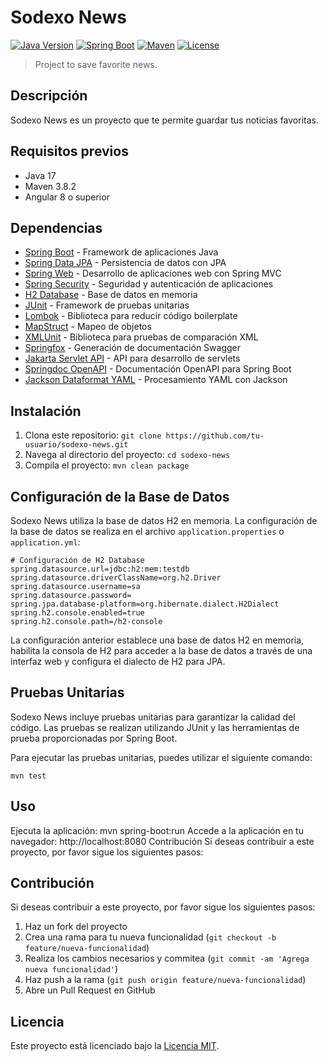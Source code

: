 # Sodexo News

[![Java Version](https://img.shields.io/badge/Java-17-blue.svg)](https://jdk.java.net/17/)
[![Spring Boot](https://img.shields.io/badge/Spring%20Boot-3.1.0-brightgreen.svg)](https://spring.io/projects/spring-boot)
[![Maven](https://img.shields.io/badge/Maven-3.8.2-blue.svg)](https://maven.apache.org/)
[![License](https://img.shields.io/badge/License-MIT-yellow.svg)](https://opensource.org/licenses/MIT)

> Project to save favorite news.

## Descripción

Sodexo News es un proyecto que te permite guardar tus noticias favoritas.

## Requisitos previos

- Java 17
- Maven 3.8.2
- Angular 8 o superior

## Dependencias

- [Spring Boot](https://spring.io/projects/spring-boot) - Framework de aplicaciones Java
- [Spring Data JPA](https://spring.io/projects/spring-data-jpa) - Persistencia de datos con JPA
- [Spring Web](https://spring.io/projects/spring-web) - Desarrollo de aplicaciones web con Spring MVC
- [Spring Security](https://spring.io/projects/spring-security) - Seguridad y autenticación de aplicaciones
- [H2 Database](https://www.h2database.com/html/main.html) - Base de datos en memoria
- [JUnit](https://junit.org/junit5/) - Framework de pruebas unitarias
- [Lombok](https://projectlombok.org/) - Biblioteca para reducir código boilerplate
- [MapStruct](https://mapstruct.org/) - Mapeo de objetos
- [XMLUnit](https://www.xmlunit.org/) - Biblioteca para pruebas de comparación XML
- [Springfox](https://springfox.github.io/springfox/) - Generación de documentación Swagger
- [Jakarta Servlet API](https://jakarta.ee/specifications/servlet/) - API para desarrollo de servlets
- [Springdoc OpenAPI](https://springdoc.org/) - Documentación OpenAPI para Spring Boot
- [Jackson Dataformat YAML](https://github.com/FasterXML/jackson-dataformats-text/tree/master/yaml) - Procesamiento YAML con Jackson

## Instalación

1. Clona este repositorio: `git clone https://github.com/tu-usuario/sodexo-news.git`
2. Navega al directorio del proyecto: `cd sodexo-news`
3. Compila el proyecto: `mvn clean package`

## Configuración de la Base de Datos

Sodexo News utiliza la base de datos H2 en memoria. La configuración de la base de datos se realiza en el archivo `application.properties` o `application.yml`:

```properties
# Configuración de H2 Database
spring.datasource.url=jdbc:h2:mem:testdb
spring.datasource.driverClassName=org.h2.Driver
spring.datasource.username=sa
spring.datasource.password=
spring.jpa.database-platform=org.hibernate.dialect.H2Dialect
spring.h2.console.enabled=true
spring.h2.console.path=/h2-console
```

La configuración anterior establece una base de datos H2 en memoria, habilita la consola de H2 para acceder a la base de datos a través de una interfaz web y configura el dialecto de H2 para JPA.


## Pruebas Unitarias
Sodexo News incluye pruebas unitarias para garantizar la calidad del código. Las pruebas se realizan utilizando JUnit y las herramientas de prueba proporcionadas por Spring Boot.

Para ejecutar las pruebas unitarias, puedes utilizar el siguiente comando:

```batch
mvn test
```

## Uso
Ejecuta la aplicación: mvn spring-boot:run
Accede a la aplicación en tu navegador: http://localhost:8080
Contribución
Si deseas contribuir a este proyecto, por favor sigue los siguientes pasos:

## Contribución

Si deseas contribuir a este proyecto, por favor sigue los siguientes pasos:

1. Haz un fork del proyecto
2. Crea una rama para tu nueva funcionalidad (`git checkout -b feature/nueva-funcionalidad`)
3. Realiza los cambios necesarios y commitea (`git commit -am 'Agrega nueva funcionalidad'`)
4. Haz push a la rama (`git push origin feature/nueva-funcionalidad`)
5. Abre un Pull Request en GitHub

## Licencia

Este proyecto está licenciado bajo la [Licencia MIT](LICENSE).

